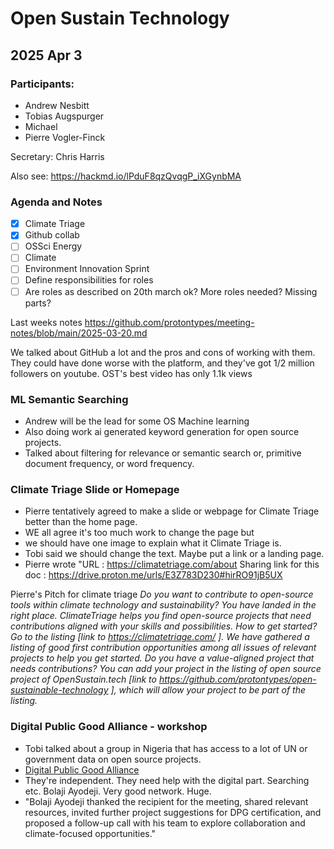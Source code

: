 # Open Sustain Technology

## 2025 Apr 3

### Participants:
- Andrew Nesbitt
- Tobias  Augspurger
- Michael
- Pierre Vogler-Finck

Secretary: Chris Harris

Also see: https://hackmd.io/lPduF8qzQvqgP_iXGynbMA

### Agenda and Notes
- [x] Climate Triage
- [x] Github collab
- [ ] OSSci Energy
- [ ] Climate
- [ ] Environment Innovation Sprint
- [ ] Define responsibilities for roles
- [ ] Are roles as described on 20th march ok? More roles needed? Missing parts?

Last weeks notes https://github.com/protontypes/meeting-notes/blob/main/2025-03-20.md

We talked about GitHub a lot and the pros and cons of working with them. 
They could have done worse with the platform, and they've got 1/2 million followers on youtube. OST's best video has only 1.1k views

### ML Semantic Searching
- Andrew will be the lead for some OS Machine learning 
- Also doing work ai generated keyword generation for open source projects.
- Talked about filtering for relevance or semantic search or, primitive document frequency, or word frequency.

### Climate Triage Slide or Homepage
- Pierre tentatively agreed to make a slide or webpage for Climate Triage better than the home page.
- WE all agree it's too much work to change the page but 
- we should have one image to explain what it Climate Triage is. 
- Tobi said we should change the text. Maybe put a link or a landing page. 
- Pierre wrote "URL : https://climatetriage.com/about
Sharing link for this doc : https://drive.proton.me/urls/E3Z783D230#hirRO91jB5UX

Pierre's Pitch for climate triage
_Do you want to contribute to open-source tools within climate technology and sustainability?
You have landed in the right place. ClimateTriage helps you find open-source projects that need contributions aligned with your skills and possibilities.
How to get started?
Go to the listing [link to https://climatetriage.com/ ]. We have gathered a listing of good first contribution opportunities among all issues of relevant projects to help you get started.
Do you have a value-aligned project that needs contributions?
You can add your project in the listing of open source project of OpenSustain.tech [link to https://github.com/protontypes/open-sustainable-technology ], which will allow your project to be part of the listing._

### Digital Public Good Alliance - workshop
- Tobi talked about a group in Nigeria that has access to a lot of UN or government data on open source projects.
- [Digital Public Good Alliance](https://www.digitalpublicgoods.net/who-we-are)
- They're independent. They need help with the digital part. Searching etc.  Bolaji Ayodeji. Very good network. Huge. 
- "Bolaji Ayodeji thanked the recipient for the meeting, shared relevant resources, invited further project suggestions for DPG certification, and proposed a follow-up call with his team to explore collaboration and climate-focused opportunities."








